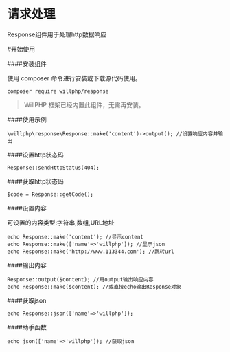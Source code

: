 # 请求处理
Response组件用于处理http数据响应

#开始使用

####安装组件

使用 composer 命令进行安装或下载源代码使用。

    composer require willphp/response

> WillPHP 框架已经内置此组件，无需再安装。

####使用示例

    \willphp\response\Response::make('content')->output(); //设置响应内容并输出


####设置http状态码
	
	Response::sendHttpStatus(404);
	
####获取http状态码
	
	$code = Response::getCode();


####设置内容

可设置的内容类型:字符串,数组,URL地址

    echo Response::make('content'); //显示content 
    echo Response::make(['name'=>'willphp']); //显示json
    echo Response::make('http://www.113344.com'); //跳转url 	 

####输出内容

    Response::output($content); //用output输出响应内容
    echo Response::make($content); //或直接echo输出Response对象


####获取json

	echo Response::json(['name'=>'willphp']); 


####助手函数

	echo json(['name'=>'willphp']); //获取json  


